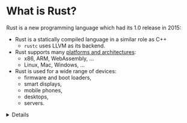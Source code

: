 # What is Rust?

Rust is a new programming language which had its 1.0 release in 2015:

* Rust is a statically compiled language in a similar role as C++
  * `rustc` uses LLVM as its backend.
* Rust supports many [platforms and
  architectures](https://doc.rust-lang.org/nightly/rustc/platform-support.html):
  * x86, ARM, WebAssembly, ...
  * Linux, Mac, Windows, ...
* Rust is used for a wide range of devices:
  * firmware and boot loaders,
  * smart displays,
  * mobile phones,
  * desktops,
  * servers.


<details>

Rust fits in the same area as C++:

* High flexibility.
* High level of control.
* Can be scaled down to very constrained devices like mobile phones.
* Has no runtime or garbage collection.
* Focuses on reliability and safety without sacrificing performance.

</details>
